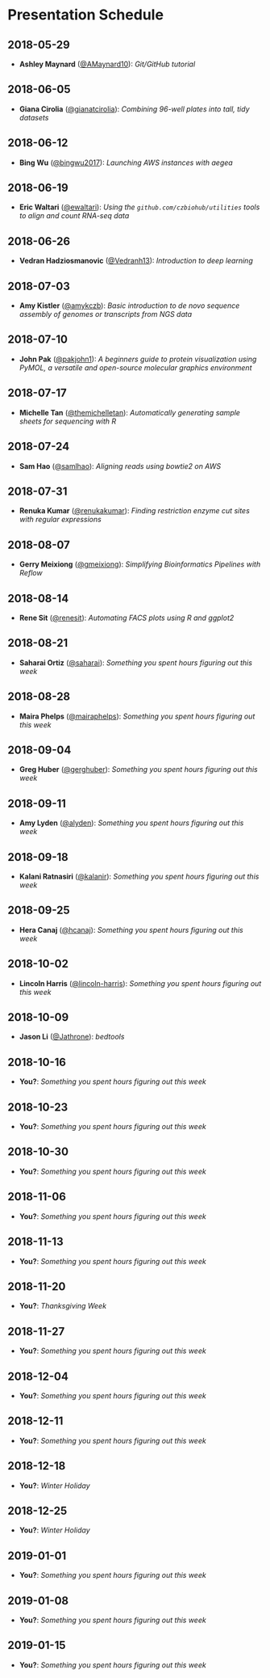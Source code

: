 # Presentation Schedule

## 2018-05-29

- **Ashley Maynard** ([@AMaynard10](https://github.com/AMaynard10)): *Git/GitHub tutorial*

## 2018-06-05

- **Giana Cirolia** ([@gianatcirolia](https://github.com/gianatcirolia)): *Combining 96-well plates into tall, tidy datasets*

## 2018-06-12

- **Bing Wu** ([@bingwu2017](https://github.com/bingwu2017)): *Launching AWS instances with aegea*

## 2018-06-19

- **Eric Waltari** ([@ewaltari](https://github.com/ewaltari)): *Using the `github.com/czbiohub/utilities` tools to align and count RNA-seq data*

## 2018-06-26

- **Vedran Hadziosmanovic** ([@Vedranh13](https://github.com/Vedranh13)): *Introduction to deep learning*

## 2018-07-03

- **Amy Kistler** ([@amykczb](https://github.com/amykczb)): *Basic introduction to de novo sequence assembly of genomes or transcripts from NGS data*

## 2018-07-10

- **John Pak** ([@pakjohn1](https://github.com/pakjohn1)): *A beginners guide to protein visualization using PyMOL, a versatile and open-source molecular graphics environment*

## 2018-07-17

- **Michelle Tan** ([@themichelletan](https://github.com/themichelletan)): *Automatically generating sample sheets for sequencing with R*

## 2018-07-24

- **Sam Hao** ([@samlhao](https://github.com/samlhao)): *Aligning reads using bowtie2 on AWS*

## 2018-07-31

- **Renuka Kumar** ([@renukakumar](https://github.com/renukakumar)): *Finding restriction enzyme cut sites with regular expressions*

## 2018-08-07

- **Gerry Meixiong** ([@gmeixiong](https://github.com/gmeixiong)): *Simplifying Bioinformatics Pipelines with Reflow*

## 2018-08-14

- **Rene Sit** ([@renesit](https://github.com/renesit)): *Automating FACS plots using R and ggplot2*

## 2018-08-21

- **Saharai Ortiz** ([@saharai](https://github.com/saharai)): *Something you spent hours figuring out this week*

## 2018-08-28

- **Maira Phelps** ([@mairaphelps](https://github.com/mairaphelps)): *Something you spent hours figuring out this week*

## 2018-09-04

- **Greg Huber** ([@gerghuber](https://github.com/gerghuber)): *Something you spent hours figuring out this week*

## 2018-09-11

- **Amy Lyden** ([@alyden](https://github.com/alyden)): *Something you spent hours figuring out this week*

## 2018-09-18

- **Kalani Ratnasiri** ([@kalanir](https://github.com/kalanir)): *Something you spent hours figuring out this week*

## 2018-09-25

- **Hera Canaj** ([@hcanaj](https://github.com/hcanaj)): *Something you spent hours figuring out this week*

## 2018-10-02

- **Lincoln Harris** ([@lincoln-harris](https://github.com/lincoln-harris)): *Something you spent hours figuring out this week*

## 2018-10-09

- **Jason Li** ([@Jathrone](https://github.com/Jathrone)): *bedtools*

## 2018-10-16

- **You?**: *Something you spent hours figuring out this week*

## 2018-10-23

- **You?**: *Something you spent hours figuring out this week*

## 2018-10-30

- **You?**: *Something you spent hours figuring out this week*

## 2018-11-06

- **You?**: *Something you spent hours figuring out this week*

## 2018-11-13

- **You?**: *Something you spent hours figuring out this week*

## 2018-11-20

- **You?**: *Thanksgiving Week*

## 2018-11-27

- **You?**: *Something you spent hours figuring out this week*

## 2018-12-04

- **You?**: *Something you spent hours figuring out this week*

## 2018-12-11

- **You?**: *Something you spent hours figuring out this week*

## 2018-12-18

- **You?**: *Winter Holiday*

## 2018-12-25

- **You?**: *Winter Holiday*

## 2019-01-01

- **You?**: *Something you spent hours figuring out this week*

## 2019-01-08

- **You?**: *Something you spent hours figuring out this week*

## 2019-01-15

- **You?**: *Something you spent hours figuring out this week*
